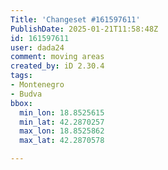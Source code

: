 ```yaml
---
Title: 'Changeset #161597611'
PublishDate: 2025-01-21T11:58:48Z
id: 161597611
user: dada24
comment: moving areas
created_by: iD 2.30.4
tags:
- Montenegro
- Budva
bbox:
  min_lon: 18.8525615
  min_lat: 42.2870257
  max_lon: 18.8525862
  max_lat: 42.2870578

---
```

